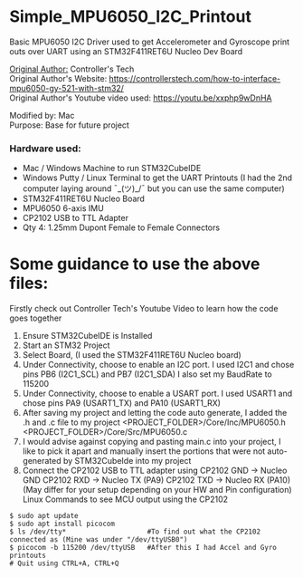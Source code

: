 # Simple_MPU6050_I2C_Printout
Basic MPU6050 I2C Driver used to get Accelerometer and Gyroscope print outs over UART using an STM32F411RET6U Nucleo Dev Board

<ins>Original Author:</ins> Controller's Tech  
Original Author's Website: https://controllerstech.com/how-to-interface-mpu6050-gy-521-with-stm32/  
Original Author's Youtube video used: https://youtu.be/xxphp9wDnHA  

Modified by: Mac  
Purpose: Base for future project   

### Hardware used:
  - Mac / Windows Machine to run STM32CubeIDE
  - Windows Putty / Linux Terminal to get the UART Printouts (I had the 2nd computer laying around ¯\_(ツ)_/¯ but you can use the same computer)
  - STM32F411RET6U Nucleo Board
  - MPU6050 6-axis IMU
  - CP2102 USB to TTL Adapter 
  - Qty 4: 1.25mm Dupont Female to Female Connectors

# Some guidance to use the above files:
Firstly check out Controller Tech's Youtube Video to learn how the code goes together
  1) Ensure STM32CubeIDE is Installed
  2) Start an STM32 Project
  3) Select Board, (I used the STM32F411RET6U Nucleo board)
  4) Under Connectivity, choose to enable an I2C port. 
        I used I2C1 and chose pins PB6 (I2C1_SCL) and PB7 (I2C1_SDA)
        I also set my BaudRate to 115200
  5) Under Connectivity, choose to enable a USART port. 
        I used USART1 and chose pins PA9 (USART1_TX) and PA10 (USART1_RX)
  6) After saving my project and letting the code auto generate, I added the .h and .c file to my project 
        <PROJECT_FOLDER>/Core/Inc/MPU6050.h
        <PROJECT_FOLDER>/Core/Src/MPU6050.c
  7) I would advise against copying and pasting main.c into your project, I like to pick it apart and manually 
        insert the portions that were not auto-generated by STM32CubeIde into my project
  8) Connect the CP2102 USB to TTL adapter using CP2102 GND -> Nucleo GND
                                                CP2102 RXD -> Nucleo TX (PA9)
                                                CP2102 TXD -> Nucleo RX (PA10)
                                                (May differ for your setup depending on your HW and Pin configuration)  
  Linux Commands to see MCU output using the CP2102
  ```
  $ sudo apt update
  $ sudo apt install picocom
  $ ls /dev/tty*                    #To find out what the CP2102 connected as (Mine was under "/dev/ttyUSB0")
  $ picocom -b 115200 /dev/ttyUSB   #After this I had Accel and Gyro printouts
  # Quit using CTRL+A, CTRL+Q
  ```
